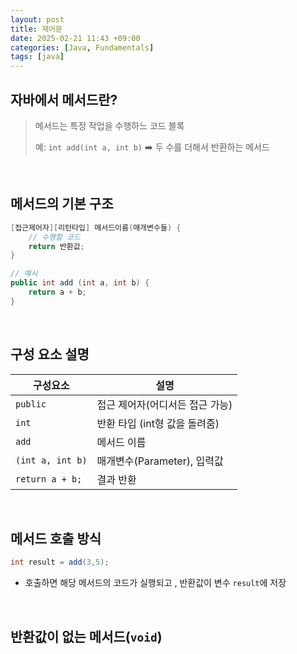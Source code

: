 ```yaml
---
layout: post
title: 제어문
date: 2025-02-21 11:43 +09:00
categories: [Java, Fundamentals]
tags: [java]
---
```


## 자바에서 메서드란?

> 메서드는 특정 작업을 수행하느 코드 블록
>
> 예: `int add(int a, int b)` ➡️ 두 수를 더해서 반환하는 메서드

<br>

## 메서드의 기본 구조

```java
[접근제어자][리턴타입] 메서드이름(매개변수들) {
    // 수행할 코드
    return 반환값;
}

// 예시
public int add (int a, int b) {
    return a + b;
}
```

<br>

## 구성 요소 설명

| 구성요소 | 설명 |
|-|-|
| `public` | 접근 제어자(어디서든 접근 가능) |
| `int` | 반환 타입 (int형 값을 돌려줌) |
| `add` | 메서드 이름 |
| `(int a, int b)` | 매개변수(Parameter), 입력값 |
| `return a + b;` | 결과 반환 |

<br>

## 메서드 호출 방식

```java
int result = add(3,5);
```

- 호출하면 해당 메서드의 코드가 실행되고 , 반환값이 변수 `result`에 저장

<br>

## 반환값이 없는 메서드(`void`)

